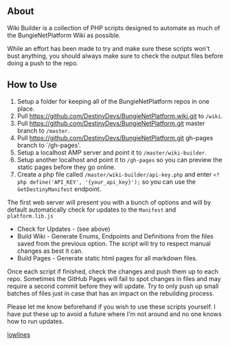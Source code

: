 ## About

Wiki Builder is a collection of PHP scripts designed to automate as much of the BungieNetPlatform Wiki as possible.

While an effort has been made to try and make sure these scripts won't bust anything, you should always make sure to check the output files before doing a push to the repo.

## How to Use
1. Setup a folder for keeping all of the BungieNetPlatform repos in one place.
2. Pull https://github.com/DestinyDevs/BungieNetPlatform.wiki.git to `/wiki`.
3. Pull https://github.com/DestinyDevs/BungieNetPlatform.git master branch to `/master`.
4. Pull https://github.com/DestinyDevs/BungieNetPlatform.git gh-pages branch to `/gh-pages'.
5. Setup a localhost AMP server and point it to `/master/wiki-builder`.
6. Setup another localhost and point it to `/gh-pages` so you can preview the static pages before they go online.
7. Create a php file called `/master/wiki-builder/api-key.php` and enter `<?php define('API_KEY', '{your_api_key}');` so you can use the `GetDestinyManifest` endpoint.

The first web server will present you with a bunch of options and will by default automatically check for updates to the `Manifest` and `platform.lib.js`
* Check for Updates - (see above)
* Build Wiki - Generate Enums, Endpoints and Definitions from the files saved from the previous option. The script will try to respect manual changes as best it can.
* Build Pages - Generate static html pages for all markdown files.

Once each script if finished, check the changes and push them up to each repo.
Sometimes the GitHub Pages will fail to spot changes in files and may require a second commit before they will update.
Try to only push up small batches of files just in case that has an impact on the rebuilding process.

Please let me know beforehand if you wish to use these scripts yourself.
I have put these up to avoid a future where I'm not around and no one knows how to run updates.

[lowlines](https://github.com/orgs/DestinyDevs/people/lowlines)